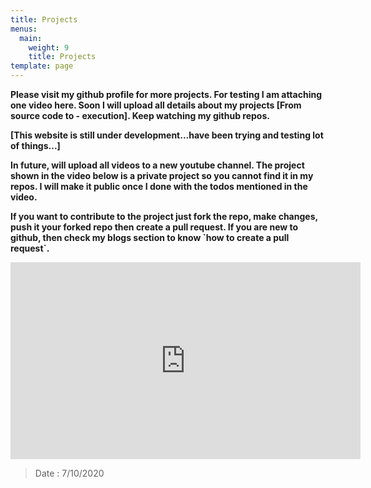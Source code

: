 ```yaml
---
title: Projects
menus:
  main:
    weight: 9
    title: Projects
template: page
---
```

**Please visit my github profile for more projects. For testing I am attaching one video here. Soon I will upload all details about my projects \[From source code to - execution]. Keep watching my github repos.**

**\[This website is still under development...have been trying and testing lot of things...]**

**In future, will upload all videos to a new youtube channel. The project shown in the video below is a private project so you cannot find it in my repos. I will make it public once I done with the todos mentioned in the video.** 

**If you want to contribute to the project just fork the repo, make changes, push it your forked repo then create a pull request. If you are new to github, then check my blogs section to know \`how to create a pull request\`.**

<iframe width="560" height="315" src="https://www.youtube.com/embed/F2BBCHAXCcM" frameborder="0" allow="accelerometer; autoplay; clipboard-write; encrypted-media; gyroscope; picture-in-picture" allowfullscreen></iframe>



> Date : 7/10/2020